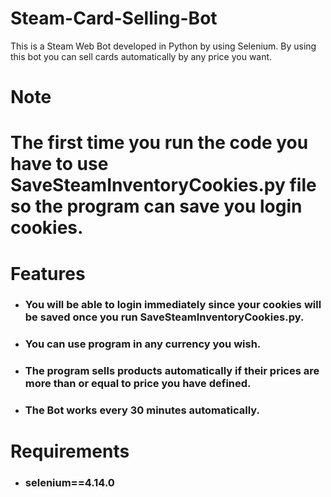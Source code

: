 # Steam-Card-Selling-Bot
This is a Steam Web Bot developed in Python by using Selenium. By using this bot you can sell cards automatically by any price you want.

# Note
# The first time you run the code you have to use SaveSteamInventoryCookies.py file so the program can save you login cookies.

# Features
* ### You will be able to login immediately since your cookies will be saved once you run SaveSteamInventoryCookies.py.
* ### You can use program in any currency you wish.
* ### The program sells products automatically if their prices are more than or equal to price you have defined.
* ### The Bot works every 30 minutes automatically.

# Requirements
* ### selenium==4.14.0

